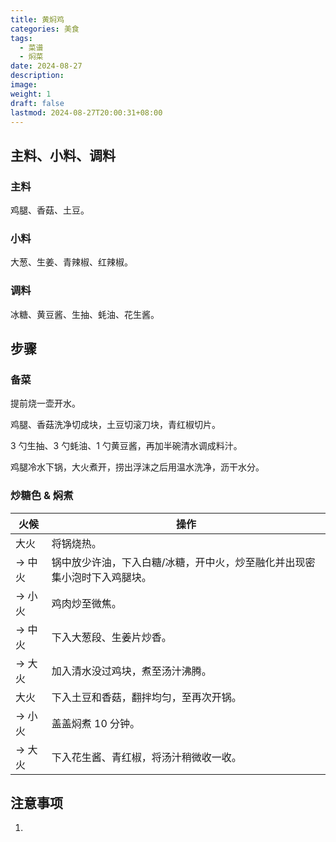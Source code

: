```yaml
---
title: 黄焖鸡
categories: 美食
tags:
  - 菜谱
  - 焖菜
date: 2024-08-27
description: 
image: 
weight: 1
draft: false
lastmod: 2024-08-27T20:00:31+08:00
---
```

## 主料、小料、调料

### 主料

鸡腿、香菇、土豆。

### 小料

大葱、生姜、青辣椒、红辣椒。

### 调料

冰糖、黄豆酱、生抽、蚝油、花生酱。

## 步骤

### 备菜

提前烧一壶开水。

鸡腿、香菇洗净切成块，土豆切滚刀块，青红椒切片。

3 勺生抽、3 勺蚝油、1 勺黄豆酱，再加半碗清水调成料汁。

鸡腿冷水下锅，大火煮开，捞出浮沫之后用温水洗净，沥干水分。

### 炒糖色 & 焖煮

| 火候    | 操作                                    |
| ----- | ------------------------------------- |
| 大火    | 将锅烧热。                                 |
| -> 中火 | 锅中放少许油，下入白糖/冰糖，开中火，炒至融化并出现密集小泡时下入鸡腿块。 |
| -> 小火 | 鸡肉炒至微焦。                               |
| -> 中火 | 下入大葱段、生姜片炒香。                          |
| -> 大火 | 加入清水没过鸡块，煮至汤汁沸腾。                      |
| 大火    | 下入土豆和香菇，翻拌均匀，至再次开锅。                   |
| -> 小火 | 盖盖焖煮 10 分钟。                           |
| -> 大火 | 下入花生酱、青红椒，将汤汁稍微收一收。                   |

## 注意事项

1. 


